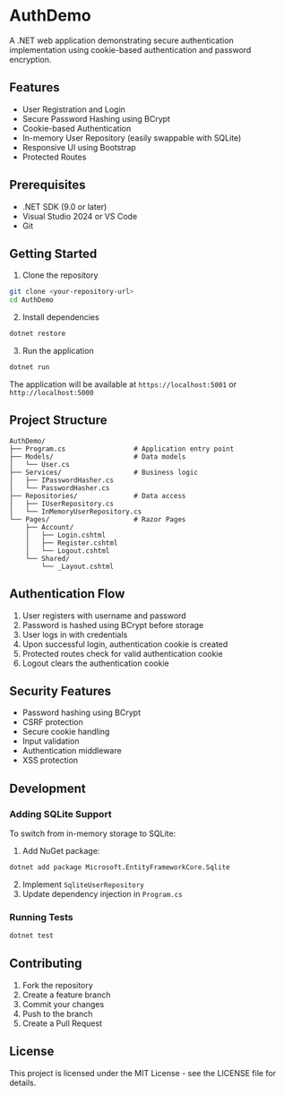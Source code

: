 # AuthDemo

A .NET web application demonstrating secure authentication implementation using cookie-based authentication and password encryption.

## Features

- User Registration and Login
- Secure Password Hashing using BCrypt
- Cookie-based Authentication
- In-memory User Repository (easily swappable with SQLite)
- Responsive UI using Bootstrap
- Protected Routes

## Prerequisites

- .NET SDK (9.0 or later)
- Visual Studio 2024 or VS Code
- Git

## Getting Started

1. Clone the repository
```bash
git clone <your-repository-url>
cd AuthDemo
```

2. Install dependencies
```bash
dotnet restore
```

3. Run the application
```bash
dotnet run
```

The application will be available at `https://localhost:5001` or `http://localhost:5000`

## Project Structure

```
AuthDemo/
├── Program.cs                 # Application entry point
├── Models/                    # Data models
│   └── User.cs
├── Services/                  # Business logic
│   ├── IPasswordHasher.cs
│   └── PasswordHasher.cs
├── Repositories/              # Data access
│   ├── IUserRepository.cs
│   └── InMemoryUserRepository.cs
└── Pages/                     # Razor Pages
    ├── Account/
    │   ├── Login.cshtml
    │   ├── Register.cshtml
    │   └── Logout.cshtml
    └── Shared/
        └── _Layout.cshtml
```

## Authentication Flow

1. User registers with username and password
2. Password is hashed using BCrypt before storage
3. User logs in with credentials
4. Upon successful login, authentication cookie is created
5. Protected routes check for valid authentication cookie
6. Logout clears the authentication cookie

## Security Features

- Password hashing using BCrypt
- CSRF protection
- Secure cookie handling
- Input validation
- Authentication middleware
- XSS protection

## Development

### Adding SQLite Support

To switch from in-memory storage to SQLite:

1. Add NuGet package:
```bash
dotnet add package Microsoft.EntityFrameworkCore.Sqlite
```

2. Implement `SqliteUserRepository`
3. Update dependency injection in `Program.cs`

### Running Tests

```bash
dotnet test
```

## Contributing

1. Fork the repository
2. Create a feature branch
3. Commit your changes
4. Push to the branch
5. Create a Pull Request

## License

This project is licensed under the MIT License - see the LICENSE file for details.
